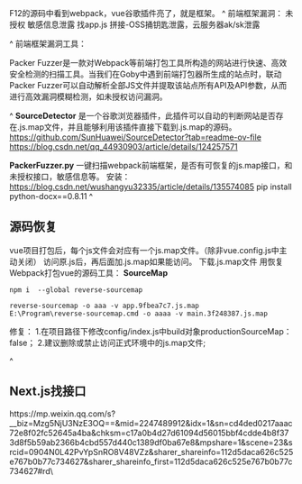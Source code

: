 F12的源码中看到webpack，vue谷歌插件亮了，就是框架。
^
前端框架漏洞：
未授权
敏感信息泄露
找app.js
拼接-OSS捅钥匙泄露，云服务器ak/sk泄露

^
前端框架漏洞工具：

Packer Fuzzer是一款对Webpack等前端打包工具所构造的网站进行快速、高效安全检测的扫描工具。当我们在Goby中遇到前端打包器所生成的站点时，联动Packer Fuzzer可以自动解析全部JS文件并提取该站点所有API及API参数，从而进行高效漏洞模糊检测，如未授权访问漏洞。


^
**SourceDetector**
是一个谷歌浏览器插件，此插件可以自动的判断网站是否存在.js.map文件，并且能够利用该插件直接下载到.js.map的源码。
<https://github.com/SunHuawei/SourceDetector?tab=readme-ov-file>
<https://blog.csdn.net/qq_44930903/article/details/124257571>

**PackerFuzzer.py**
一键扫描webpack前端框架，是否有可恢复的js.map接口，和未授权接口，敏感信息等。
安装：<https://blog.csdn.net/wushangyu32335/article/details/135574085>
pip install python-docx==0.8.11
^
## **源码恢复**
vue项目打包后，每个js文件会对应有一个js.map文件。（除非vue.config.js中主动关闭）
访问原.js后，再后面加.js.map如果能访问。
下载.js.map文件
用恢复Webpack打包vue的源码工具：
**SourceMap** 
```
npm i  --global reverse-sourcemap

reverse-sourcemap -o aaa -v app.9fbea7c7.js.map
E:\Program\reverse-sourcemap.cmd -o aaaa -v main.3f248387.js.map
```


修复：
1.在项目路径下修改config/index.js中build对象productionSourceMap：false；
2.建议删除或禁止访问正式环境中的js.map文件;



^
## **Next.js找接口**
https\://mp.weixin.qq.com/s?\_\_biz=Mzg5NjU3NzE3OQ==\&mid=2247489912\&idx=1\&sn=cd4ded0217aaac72e8f02fc52645a4ba\&chksm=c17a0b4d27d61094d56015bbf4cdde4b8f373d8f5b59ab2366b4cbd557d440c1389df0ba67e8\&mpshare=1\&scene=23\&srcid=0904N0L42PvYpSnRO8V48VZz\&sharer\_shareinfo=112d5daca626c525e767b0b77c734627\&sharer\_shareinfo\_first=112d5daca626c525e767b0b77c734627#rd\



